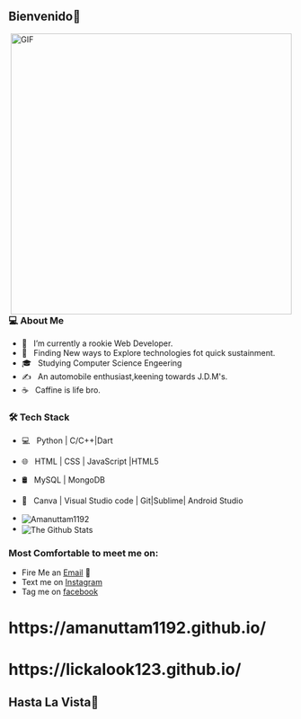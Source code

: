 <h2>Bienvenido👋</h2>
<img align="right" alt="GIF" src="https://media.giphy.com/media/l0K4kRVsENcFHGy2Y/giphy.gif" width="500"/>

<h3> 💻 About Me </h3>

- 🔭 &nbsp; I’m currently a rookie Web Developer.
- 🤔 &nbsp; Finding New ways to Explore technologies fot quick sustainment.
- 🎓 &nbsp; Studying Computer Science Engeering
- ✍️ &nbsp; An automobile enthusiast,keening towards J.D.M's.
- ☕ &nbsp; Caffine is life bro. 

<h3>🛠 Tech Stack</h3>

- 💻 &nbsp; Python | C/C++|Dart
- 🌐 &nbsp; HTML | CSS | JavaScript |HTML5
- 🛢 &nbsp; MySQL | MongoDB
- 🔧 &nbsp; Canva | Visual Studio code | Git|Sublime| Android Studio



- <img align="center" src="https://github-readme-stats.vercel.app/api/top-langs?username=Amanuttam1192&show_icons=true&locale=en&layout=compact&title_color=00ff7f&text_color=c9cacc&icon_color=2bbc8a&bg_color=1d1f21" alt="Amanuttam1192" />




- <img align="center" src="https://github-readme-stats.vercel.app/api?username=AmanUttam1192&include_all_commits=true&count_private=true&show_icons=true&line_height=20&title_color=7A7ADB&icon_color=2234AE&text_color=D3D3D3&bg_color=0,000000,130F40" alt="The Github Stats">
### Most Comfortable to meet me on:
 - Fire Me an [Email](mailto:amanuttam23@gmail.com) 💌
 - Text me on [Instagram](https://www.instagram.com/aman__1109/)
 - Tag me on [facebook](https://www.facebook.com/aman.uttam.1829)
 <h1>https://amanuttam1192.github.io/</h1>
 <h1>https://lickalook123.github.io/</h1>
 
 <h2>Hasta La Vista👋</h2>
